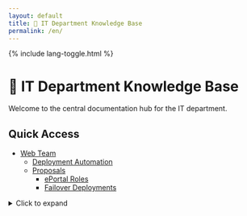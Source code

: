 ```yaml
---
layout: default
title: 🧠 IT Department Knowledge Base
permalink: /en/
---
```


<link rel="stylesheet" href="{{ '/assets/css/custom.css' | relative_url }}">
{% include lang-toggle.html %}

# 🧠 IT Department Knowledge Base

Welcome to the central documentation hub for the IT department.

## Quick Access

- [Web Team](./web/)
  - [Deployment Automation](./web/deployment-automation/)
  - [Proposals](./web/proposals/)
    - [ePortal Roles](./web/proposals/ePortal-roles/)
    - [Failover Deployments](./web/proposals/failover-deployments/)

<details>
<summary>Click to expand</summary>
<ul>
  <li>One</li>
  <li>Two</li>
</ul>
</details>
